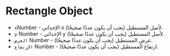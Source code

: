 # Rectangle Object

* `x`Number - الإحداثي x لأصل المستطيل (يجب أن يكون عددًا صحيحًا).
* `y` Number - الإحداثي y لأصل المستطيل (يجب أن يكون عددًا صحيحًا).
* `العرض` Number - عرض المستطيل (يجب أن يكون عددًا صحيحًا).
* `الإرتفاع` Number - ارتفاع المستطيل (يجب أن يكون عددًا صحيحًا).